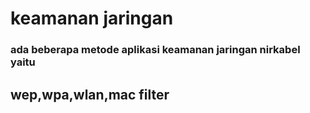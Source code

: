 # keamanan jaringan
### ada beberapa metode aplikasi keamanan jaringan nirkabel yaitu 
## wep,wpa,wlan,mac filter

